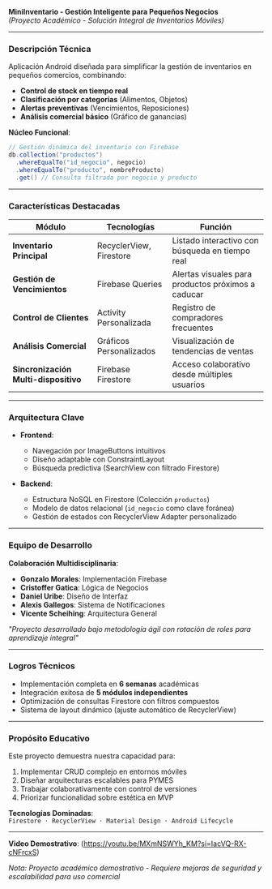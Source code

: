 **MiniInventario - Gestión Inteligente para Pequeños Negocios**  
*(Proyecto Académico - Solución Integral de Inventarios Móviles)*  

---

### **Descripción Técnica**  
Aplicación Android diseñada para simplificar la gestión de inventarios en pequeños comercios, combinando:  
- **Control de stock en tiempo real**  
- **Clasificación por categorías** (Alimentos, Objetos)  
- **Alertas preventivas** (Vencimientos, Reposiciones)  
- **Análisis comercial básico** (Gráfico de ganancias)  

**Núcleo Funcional**:  
```java
// Gestión dinámica del inventario con Firebase
db.collection("productos")
  .whereEqualTo("id_negocio", negocio)
  .whereEqualTo("producto", nombreProducto)
  .get() // Consulta filtrada por negocio y producto
```

---

### **Características Destacadas**  
| Módulo | Tecnologías | Función |  
|--------|-------------|---------|  
| **Inventario Principal** | RecyclerView, Firestore | Listado interactivo con búsqueda en tiempo real |  
| **Gestión de Vencimientos** | Firebase Queries | Alertas visuales para productos próximos a caducar |  
| **Control de Clientes** | Activity Personalizada | Registro de compradores frecuentes |  
| **Análisis Comercial** | Gráficos Personalizados | Visualización de tendencias de ventas |  
| **Sincronización Multi-dispositivo** | Firebase Firestore | Acceso colaborativo desde múltiples usuarios |  

---

### **Arquitectura Clave**  
- **Frontend**:  
  - Navegación por ImageButtons intuitivos  
  - Diseño adaptable con ConstraintLayout  
  - Búsqueda predictiva (SearchView con filtrado Firestore)  

- **Backend**:  
  - Estructura NoSQL en Firestore (Colección `productos`)  
  - Modelo de datos relacional (`id_negocio` como clave foránea)  
  - Gestión de estados con RecyclerView Adapter personalizado  

---

### **Equipo de Desarrollo**  
**Colaboración Multidisciplinaria**:  
- **Gonzalo Morales**: Implementación Firebase  
- **Cristoffer Gatica**: Lógica de Negocios  
- **Daniel Uribe**: Diseño de Interfaz  
- **Alexis Gallegos**: Sistema de Notificaciones  
- **Vicente Scheihing**: Arquitectura General  

*"Proyecto desarrollado bajo metodología ágil con rotación de roles para aprendizaje integral"*

---

### **Logros Técnicos**  
- Implementación completa en **6 semanas** académicas  
- Integración exitosa de **5 módulos independientes**  
- Optimización de consultas Firestore con filtros compuestos  
- Sistema de layout dinámico (ajuste automático de RecyclerView)  

---

### **Propósito Educativo**  
Este proyecto demuestra nuestra capacidad para:  
1. Implementar CRUD complejo en entornos móviles  
2. Diseñar arquitecturas escalables para PYMES  
3. Trabajar colaborativamente con control de versiones  
4. Priorizar funcionalidad sobre estética en MVP  

**Tecnologías Dominadas**:  
`Firestore · RecyclerView · Material Design · Android Lifecycle`

---
  
**Video Demostrativo**: (https://youtu.be/MXmNSWYh_KM?si=IacVQ-RX-cNFrcxS)

*Nota: Proyecto académico demostrativo - Requiere mejoras de seguridad y escalabilidad para uso comercial*

